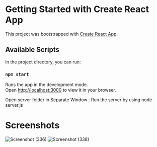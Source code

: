 # Getting Started with Create React App

This project was bootstrapped with [Create React App](https://github.com/facebook/create-react-app).

## Available Scripts

In the project directory, you can run:

### `npm start`

Runs the app in the development mode.\
Open [http://localhost:3000](http://localhost:3000) to view it in your browser.


Open server folder in Separate Window .
Run the server by using node server.js

# Screenshots
![Screenshot (336)](https://github.com/Tejas6304/myproject/assets/157821965/f7050905-4c3b-4750-9108-f5b2a32aa77d)
![Screenshot (338)](https://github.com/Tejas6304/myproject/assets/157821965/a0bf6810-84a8-4472-9455-4829075941c2)

